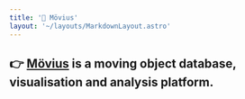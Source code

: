 ```yaml
---
title: '🛫 Mövius'
layout: '~/layouts/MarkdownLayout.astro'
---
```


## 👉 [Mövius](https://movius.netlify.app/) is a moving object database, visualisation and analysis platform.